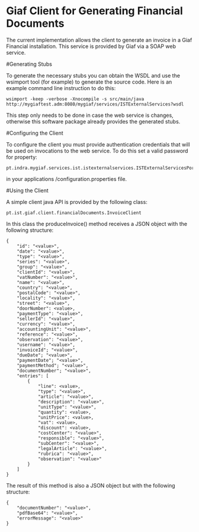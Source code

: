 Giaf Client for Generating Financial Documents
===

The current implementation allows the client to generate an invoice in a Giaf 
Financial installation. This service is provided by Giaf via a SOAP web service.


#Generating Stubs

To generate the necessary stubs you can obtain the WSDL and use the wsimport 
tool (for example) to generate the source code. Here is an example command line 
instruction to do this:

```
wsimport -keep -verbose -Xnocompile -s src/main/java http://mygiaftest.adm:8080/mygiaf/services/ISTExternalServices?wsdl
```

This step only needs to be done in case the web service is changes, otherwise 
this software package already provides the generated stubs.


#Configuring the Client

To configure the client you must provide authentication credentials that will 
be used on invocations to the web service. To do this set a valid password for 
property:

```
pt.indra.mygiaf.services.ist.istexternalservices.ISTExternalServicesPortType.password
```

in your applications /configuration.properties file.


#Using the Client

A simple client java API is provided by the following class: 

```
pt.ist.giaf.client.financialDocuments.InvoiceClient
```

In this class the produceInvoice() method receives a JSON object with the 
following structure:

```
{
    "id": "<value>",
    "date": "<value>",
    "type": "<value>",
    "series": "<value>",
    "group": "<value>",
    "clientId": "<value>",
    "vatNumber": "<value>",
    "name": "<value>",
    "country": "<value>",
    "postalCode": "<value>",
    "locality": "<value>",
    "street": "<value>",
    "doorNumber": <value>,
    "paymentType": "<value>",
    "sellerId": "<value>",
    "currency": "<value>",
    "accountingUnit": "<value>",
    "reference": "<value>",
    "observation": "<value>",
    "username": "<value>",
    "invoiceId"; "<value>",
    "dueDate"; "<value>",
    "paymentDate"; "<value>",
    "paymentMethod"; "<value>",
    "documentNumber"; "<value>",
    "entries": [
    	{
            "line": <value>,
            "type": "<value>",
            "article": "<value>",
            "description": "<value>",
            "unitType": "<value>",
            "quantity": <value>,
            "unitPrice": <value>,
            "vat": <value>,
            "discount": <value>,
            "costCenter": "<value>",
            "responsible": "<value>",
            "subCenter": "<value>",
            "legalArticle": "<value>",
            "rubrica": "<value>",
            "observation": "<value>"
    	}
    ]
}
```

The result of this method is also a JSON object but with the following structure:

```
{
    "documentNumber": "<value>",
    "pdfBase64": "<value>",
    "errorMessage": "<value>"
}
```

